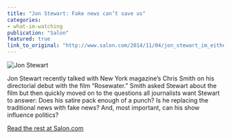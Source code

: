```yaml
---
title: "Jon Stewart: Fake news can’t save us"
categories: 
- what-im-watching
publication: "Salon"
featured: true
link_to_original: "http://www.salon.com/2014/11/04/jon_stewart_im_either_a_dildo_rolled_in_glitter_or_bob_dylan/"
---
```

![Jon Stewart](/assets/img/jon_stewart_shrug-620x412.jpg)

Jon Stewart recently talked with New York magazine’s Chris Smith on his directorial debut with the film “Rosewater.”  Smith asked Stewart about the film but then quickly moved on to the questions all journalists want Stewart to answer: Does his satire pack enough of a punch? Is he replacing the traditional news with fake news?  And, most important, can his show influence politics?

[Read the rest at Salon.com](http://www.salon.com/2014/11/04/jon_stewart_im_either_a_dildo_rolled_in_glitter_or_bob_dylan/)

